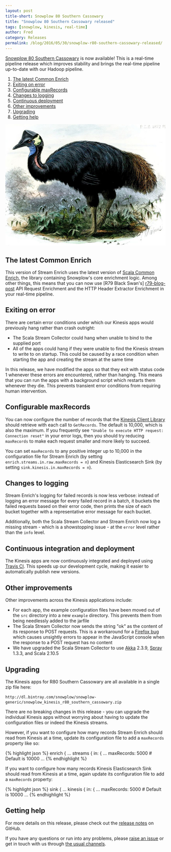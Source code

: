 ```yaml
---
layout: post
title-short: Snowplow 80 Southern Cassowary
title: "Snowplow 80 Southern Cassowary released"
tags: [snowplow, kinesis, real-time]
author: Fred
category: Releases
permalink: /blog/2016/05/30/snowplow-r80-southern-cassowary-released/
---
```


[Snowplow 80 Southern Cassowary][snowplow-release] is now available! This is a real-time pipeline release which improves stability and brings the real-time pipeline up-to-date with our Hadoop pipeline.

1. [The latest Common Enrich](/blog/2016/05/30/snowplow-r80-southern-cassowary-released#common-enrich)
2. [Exiting on error](/blog/2016/05/30/snowplow-r80-southern-cassowary-released#terminate)
3. [Configurable maxRecords](/blog/2016/05/30/snowplow-r80-southern-cassowary-released#maxrecords)
4. [Changes to logging](/blog/2016/05/30/snowplow-r80-southern-cassowary-released#logging)
5. [Continuous deployment](/blog/2016/05/30/snowplow-r80-southern-cassowary-released#cicd)
5. [Other improvements](/blog/2016/05/30/snowplow-r80-southern-cassowary-released#other)
6. [Upgrading](/blog/2016/05/30/snowplow-r80-southern-cassowary-released#upgrading)
7. [Getting help](/blog/2016/05/30/snowplow-r80-southern-cassowary-released#help)

![southern-cassowary][southern-cassowary]

<!--more-->

<h2 id="common-enrich">The latest Common Enrich</h2>

This version of Stream Enrich uses the latest version of [Scala Common Enrich][sce], the library containing Snowplow's core enrichment logic. Among other things, this means that you can now use [R79 Black Swan's] [r79-blog-post] API Request Enrichment and the HTTP Header Extractor Enrichment in your real-time pipeline.

<h2 id="terminate">Exiting on error</h2>

There are certain error conditions under which our Kinesis apps would previously hang rather than crash outright:

* The Scala Stream Collector could hang when unable to bind to the supplied port
* All of the apps could hang if they were unable to find the Kinesis stream to write to on startup. This could be caused by a race condition when starting the app and creating the stream at the same time

In this release, we have modified the apps so that they exit with status code 1 whenever these errors are encountered, rather than hanging. This means that you can run the apps with a background script which restarts them whenever they die. This prevents transient error conditions from requiring human intervention.

<h2 id="maxrecords">Configurable maxRecords</h2>

You can now configure the number of records that the [Kinesis Client Library][kcl] should retrieve with each call to `GetRecords`. The default is 10,000, which is also the maximum. If you frequently see `"Unable to execute HTTP request: Connection reset"` in your error logs, then you should try reducing `maxRecords` to make each request smaller and more likely to succeed.

You can set `maxRecords` to any positive integer up to 10,000 in the configuration file for Stream Enrich (by setting `enrich.streams.in.raw.maxRecords = n`) and Kinesis Elasticsearch Sink (by setting `sink.kinesis.in.maxRecords = n`).

<h2 id="logging">Changes to logging</h2>

Stream Enrich's logging for failed records is now less verbose: instead of logging an error message for every failed record in a batch, it buckets the failed requests based on their error code, then prints the size of each bucket together with a representative error message for each bucket.

Additionally, both the Scala Stream Collector and Stream Enrich now log a missing stream - which is a showstopping issue - at the `error` level rather than the `info` level.

<h2 id="cicd">Continuous integration and deployment</h2>

The Kinesis apps are now continuously integrated and deployed using [Travis CI][travis]. This speeds up our development cycle, making it easier to automatically publish new versions.

<h2 id="other">Other improvements</h2>

Other improvements across the Kinesis applications include:

* For each app, the example configuration files have been moved out of the `src` directory into a new `example` directory. This prevents them from being needlessly added to the jarfile
* The Scala Stream Collector now sends the string "ok" as the content of its response to POST requests. This is a workaround for a [Firefox bug][firefox-bug] which causes unsightly errors to appear in the JavaScript console when the response to a POST request has no content
* We have upgraded the Scala Stream Collector to use [Akka][akka] 2.3.9, [Spray][spray] 1.3.3, and Scala 2.10.5

<h2 id="upgrading">Upgrading</h2>

The Kinesis apps for R80 Southern Cassowary are all available in a single zip file here:

    http://dl.bintray.com/snowplow/snowplow-generic/snowplow_kinesis_r80_southern_cassowary.zip

There are no breaking changes in this release - you can upgrade the individual Kinesis apps without worrying about having to update the configuration files or indeed the Kinesis streams.

However, if you want to configure how many records Stream Enrich should read from Kinesis at a time, update its configuration file to add a `maxRecords` property like so:

{% highlight json %}
enrich {
  ...
  streams {
    in: {
      ...
      maxRecords: 5000 # Default is 10000
      ...
{% endhighlight %}

If you want to configure how many records Kinesis Elasticsearch Sink should read from Kinesis at a time, again update its configuration file to add a `maxRecords` property:

{% highlight json %}
sink {
  ...
  kinesis {
    in: {
      ...
      maxRecords: 5000 # Default is 10000
      ...
{% endhighlight %}

<h2 id="help">Getting help</h2>

For more details on this release, please check out the [release notes][snowplow-release] on GitHub.

If you have any questions or run into any problems, please [raise an issue][issues] or get in touch with us through [the usual channels][talk-to-us].

[travis]: https://travis-ci.com/
[snowplow-release]: https://github.com/snowplow/snowplow/releases/r80-southern-cassowary
[r79-blog-post]: /blog/2016/05/12/snowplow-r79-black-swan-with-api-request-enrichment-released/
[southern-cassowary]: /assets/img/blog/2016/05/southern-cassowary.jpg
[firefox-bug]: https://bugzilla.mozilla.org/show_bug.cgi?id=884693
[sce]: https://github.com/snowplow/snowplow/tree/master/3-enrich/scala-common-enrich
[changelog]: https://github.com/snowplow/snowplow/tree/master/CHANGELOG
[akka]: http://akka.io/
[spray]: http://spray.io/
[kcl]: https://github.com/awslabs/amazon-kinesis-client
[issues]: https://github.com/snowplow/snowplow/issues/new
[talk-to-us]: https://github.com/snowplow/snowplow/wiki/Talk-to-us
